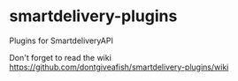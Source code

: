 # smartdelivery-plugins
Plugins for SmartdeliveryAPI

Don't forget to read the wiki
https://github.com/dontgiveafish/smartdelivery-plugins/wiki
